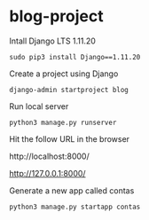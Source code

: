 # blog-project

Intall Django LTS 1.11.20

```
sudo pip3 install Django==1.11.20
```

Create a project using Django

```
django-admin startproject blog
```

Run local server

```
python3 manage.py runserver
```

Hit the follow URL in the browser

http://localhost:8000/

http://127.0.0.1:8000/

Generate a new app called contas

```
python3 manage.py startapp contas
```

